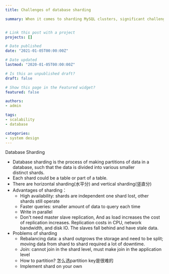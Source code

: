 ```yaml
---
title: Challenges of database sharding

summary: When it comes to sharding MySQL clusters, significant challenges can be faced. Take a look at some of them, how to address them, and why they're worth overcoming.


# Link this post with a project
projects: []

# Date published
date: "2021-01-05T00:00:00Z"

# Date updated
lastmod: "2020-01-05T00:00:00Z"

# Is this an unpublished draft?
draft: false

# Show this page in the Featured widget?
featured: false

authors:
- admin

tags:
- scalability
- database

categories:
- system design
---
```

Database Sharding
- Database sharding is the process of making partitions of data in a database, such that the data is divided into various smaller distinct shards.
- Each shard could be a table or part of a table.
- There are horizontal sharding(水平分) and vertical sharding(竖直分)
- Advantages of sharding：
    + High availability: shards are independent one shard lost, other shards still operate
	+ Faster queries: smaller amount of data to query each time
	+ Write in parallel
	+ Don't need master slave replication, And as load increases the cost of replication increases. Replication costs in CPU, network bandwidth, and disk IO. The slaves fall behind and have stale data.
- Problems of sharding
	+ Rebalancing data: a shard outgrows the storage and need to be split; moving data from shard to shard required a lot of downtime.
	+ Join: cannot join in the shard level, must make join in the application level
	+ How to partition? 怎么选partition key是很难的
	+ Implement shard on your own

